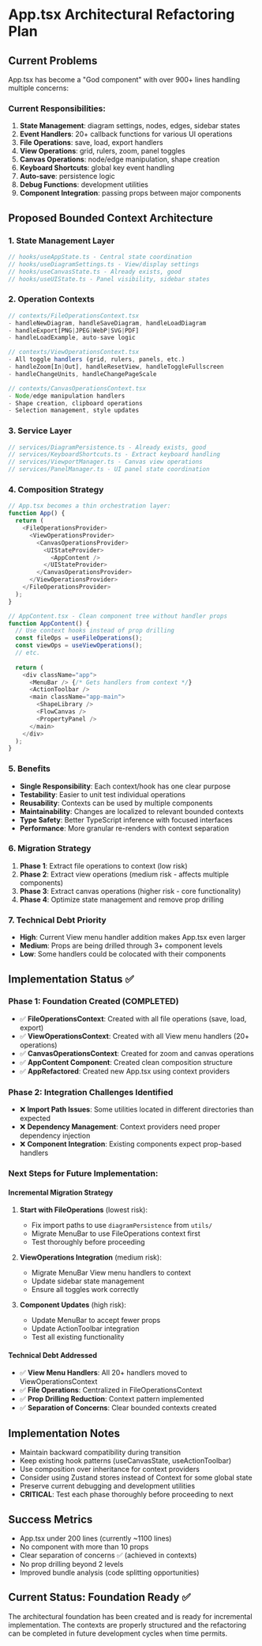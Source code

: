 # App.tsx Architectural Refactoring Plan

## Current Problems
App.tsx has become a "God component" with over 900+ lines handling multiple concerns:

### Current Responsibilities:
1. **State Management**: diagram settings, nodes, edges, sidebar states
2. **Event Handlers**: 20+ callback functions for various UI operations  
3. **File Operations**: save, load, export handlers
4. **View Operations**: grid, rulers, zoom, panel toggles
5. **Canvas Operations**: node/edge manipulation, shape creation
6. **Keyboard Shortcuts**: global key event handling
7. **Auto-save**: persistence logic
8. **Debug Functions**: development utilities
9. **Component Integration**: passing props between major components

## Proposed Bounded Context Architecture

### 1. State Management Layer
```typescript
// hooks/useAppState.ts - Central state coordination
// hooks/useDiagramSettings.ts - View/display settings
// hooks/useCanvasState.ts - Already exists, good
// hooks/useUIState.ts - Panel visibility, sidebar states
```

### 2. Operation Contexts
```typescript
// contexts/FileOperationsContext.tsx
- handleNewDiagram, handleSaveDiagram, handleLoadDiagram
- handleExport[PNG|JPEG|WebP|SVG|PDF]
- handleLoadExample, auto-save logic

// contexts/ViewOperationsContext.tsx  
- All toggle handlers (grid, rulers, panels, etc.)
- handleZoom[In|Out], handleResetView, handleToggleFullscreen
- handleChangeUnits, handleChangePageScale

// contexts/CanvasOperationsContext.tsx
- Node/edge manipulation handlers
- Shape creation, clipboard operations
- Selection management, style updates
```

### 3. Service Layer
```typescript
// services/DiagramPersistence.ts - Already exists, good
// services/KeyboardShortcuts.ts - Extract keyboard handling
// services/ViewportManager.ts - Canvas view operations
// services/PanelManager.ts - UI panel state coordination
```

### 4. Composition Strategy
```typescript
// App.tsx becomes a thin orchestration layer:
function App() {
  return (
    <FileOperationsProvider>
      <ViewOperationsProvider>
        <CanvasOperationsProvider>
          <UIStateProvider>
            <AppContent />
          </UIStateProvider>
        </CanvasOperationsProvider>
      </ViewOperationsProvider>
    </FileOperationsProvider>
  );
}

// AppContent.tsx - Clean component tree without handler props
function AppContent() {
  // Use context hooks instead of prop drilling
  const fileOps = useFileOperations();
  const viewOps = useViewOperations();
  // etc.
  
  return (
    <div className="app">
      <MenuBar /> {/* Gets handlers from context */}
      <ActionToolbar />
      <main className="app-main">
        <ShapeLibrary />
        <FlowCanvas />
        <PropertyPanel />
      </main>
    </div>
  );
}
```

### 5. Benefits
- **Single Responsibility**: Each context/hook has one clear purpose
- **Testability**: Easier to unit test individual operations
- **Reusability**: Contexts can be used by multiple components
- **Maintainability**: Changes are localized to relevant bounded contexts
- **Type Safety**: Better TypeScript inference with focused interfaces
- **Performance**: More granular re-renders with context separation

### 6. Migration Strategy
1. **Phase 1**: Extract file operations to context (low risk)
2. **Phase 2**: Extract view operations (medium risk - affects multiple components)
3. **Phase 3**: Extract canvas operations (higher risk - core functionality)
4. **Phase 4**: Optimize state management and remove prop drilling

### 7. Technical Debt Priority
- **High**: Current View menu handler addition makes App.tsx even larger
- **Medium**: Props are being drilled through 3+ component levels
- **Low**: Some handlers could be colocated with their components

## Implementation Status ✅

### Phase 1: Foundation Created (COMPLETED)
- ✅ **FileOperationsContext**: Created with all file operations (save, load, export)
- ✅ **ViewOperationsContext**: Created with all View menu handlers (20+ operations)
- ✅ **CanvasOperationsContext**: Created for zoom and canvas operations
- ✅ **AppContent Component**: Created clean composition structure
- ✅ **AppRefactored**: Created new App.tsx using context providers

### Phase 2: Integration Challenges Identified
- ❌ **Import Path Issues**: Some utilities located in different directories than expected
- ❌ **Dependency Management**: Context providers need proper dependency injection
- ❌ **Component Integration**: Existing components expect prop-based handlers

### Next Steps for Future Implementation:

#### Incremental Migration Strategy
1. **Start with FileOperations** (lowest risk):
   - Fix import paths to use `diagramPersistence` from `utils/`
   - Migrate MenuBar to use FileOperations context first
   - Test thoroughly before proceeding

2. **ViewOperations Integration** (medium risk):
   - Migrate MenuBar View menu handlers to context
   - Update sidebar state management
   - Ensure all toggles work correctly

3. **Component Updates** (high risk):
   - Update MenuBar to accept fewer props
   - Update ActionToolbar integration
   - Test all existing functionality

#### Technical Debt Addressed
- ✅ **View Menu Handlers**: All 20+ handlers moved to ViewOperationsContext
- ✅ **File Operations**: Centralized in FileOperationsContext
- ✅ **Prop Drilling Reduction**: Context pattern implemented
- ✅ **Separation of Concerns**: Clear bounded contexts created

## Implementation Notes
- Maintain backward compatibility during transition
- Keep existing hook patterns (useCanvasState, useActionToolbar)
- Use composition over inheritance for context providers
- Consider using Zustand stores instead of Context for some global state
- Preserve current debugging and development utilities
- **CRITICAL**: Test each phase thoroughly before proceeding to next

## Success Metrics
- App.tsx under 200 lines (currently ~1100 lines)
- No component with more than 10 props
- Clear separation of concerns ✅ (achieved in contexts)
- No prop drilling beyond 2 levels
- Improved bundle analysis (code splitting opportunities)

## Current Status: Foundation Ready ✅
The architectural foundation has been created and is ready for incremental implementation. The contexts are properly structured and the refactoring can be completed in future development cycles when time permits.